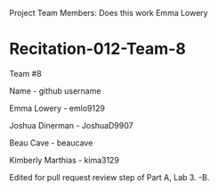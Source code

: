 Project Team Members: Does this work Emma Lowery

# Recitation-012-Team-8

Team #8

Name - github username

Emma Lowery - emlo9129

Joshua Dinerman - JoshuaD9907

Beau Cave - beaucave

Kimberly Marthias - kima3129

Edited for pull request review step of Part A, Lab 3. -B.
